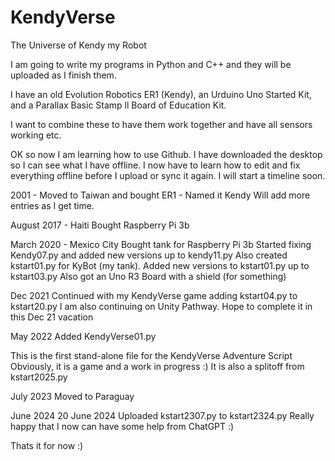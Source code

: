 # KendyVerse
The Universe of Kendy my Robot

I am going to write my programs in Python and C++ and they will be uploaded as I finish them.

I have an old Evolution Robotics ER1 (Kendy), an Urduino Uno Started Kit, and a Parallax Basic Stamp ll Board of Education Kit.

I want to combine these to have them work together and have all sensors working etc.

OK so now I am learning how to use Github. I have downloaded the desktop so I can see what I have offline.
I now have to learn how to edit and fix everything offline before I upload or sync it again.
I will start a timeline soon.

2001 - Moved to Taiwan and bought ER1 - Named it Kendy
Will add more entries as I get time.

August 2017 - Haiti 
Bought Raspberry Pi 3b

March 2020 - Mexico City
Bought tank for Raspberry Pi 3b 
Started fixing Kendy07.py and added new versions up to kendy11.py
Also created kstart01.py for KyBot (my tank).
Added new versions to kstart01.py up to kstart03.py
Also got an Uno R3 Board with a shield (for something)

Dec 2021
Continued with my KendyVerse game
adding kstart04.py to kstart20.py
I am also continuing on Unity Pathway. Hope to complete it in this Dec 21 vacation

May 2022
Added KendyVerse01.py

This is the first stand-alone file for the KendyVerse Adventure Script
Obviously, it is a game and a work in progress :)
It is also a splitoff from kstart2025.py

July 2023 Moved to Paraguay

June 2024
20 June 2024
Uploaded kstart2307.py to kstart2324.py
Really happy that I now can have some help from ChatGPT :)

Thats it for now :)
